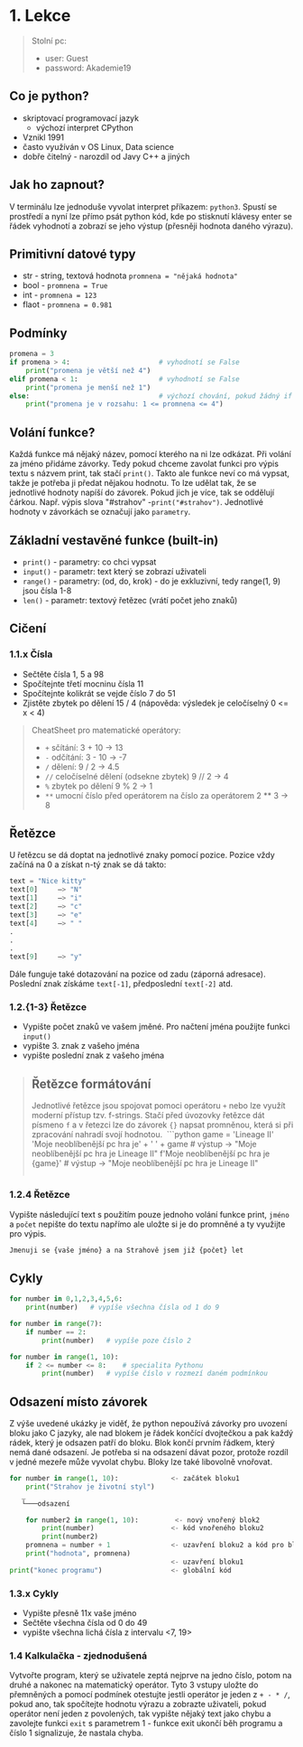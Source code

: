 # 1. Lekce
> Stolní pc:
>   * user: Guest
>   * password: Akademie19

## Co je python?
* skriptovací programovací jazyk
    * výchozí interpret CPython
* Vznikl 1991
* často využíván v OS Linux, Data science
* dobře čitelný - narozdíl od Javy C++ a jiných

## Jak ho zapnout?
V terminálu lze jednoduše vyvolat interpret příkazem: ```python3```.
Spustí se prostředí a nyní lze přímo psát python kód, kde po stisknutí klávesy enter se řádek vyhodnotí a zobrazí se jeho výstup (přesněji hodnota daného výrazu).

## Primitivní datové typy
* str - string, textová hodnota ```promnena = "nějaká hodnota"```
* bool -  ```promnena = True```
* int -  ```promnena = 123```
* flaot -  ```promnena = 0.981```

## Podmínky
```python
promena = 3
if promena > 4:                      # vyhodnotí se False
    print("promena je větší než 4")
elif promena < 1:                    # vyhodnotí se False
    print("promena je menší než 1")
else:                                # výchozí chování, pokud žádný if nebyl splněn
    print("promena je v rozsahu: 1 <= promnena <= 4")
```

## Volání funkce?
Každá funkce má nějaký název, pomocí kterého na ni lze odkázat. Při volání za jméno přidáme závorky. Tedy pokud chceme zavolat funkci pro výpis textu s názvem print, tak stačí `print()`. Takto ale funkce neví co má vypsat, takže je potřeba ji předat nějakou hodnotu. To lze udělat tak, že se jednotlivé hodnoty napíší do závorek. Pokud jich je více, tak se oddělují čárkou. Např. výpis slova "#strahov" -```print("#strahov")```. Jednotlivé hodnoty v závorkách se označují jako `parametry`.


## Základní vestavěné funkce (built-in)
* ```print()``` - parametry: co chci vypsat
* ```input()``` - parametr: text který se zobrazí uživateli
* ```range()``` - parametry: (od, do, krok) - do je exkluzivní, tedy range(1, 9) jsou čísla 1-8
* ```len()``` - parametr: textový řetězec (vrátí počet jeho znaků)


## Cičení
### 1.1.x Čísla
* Sečtěte čísla 1, 5 a 98
* Spočítejnte třetí mocninu čísla 11
* Spočítejnte kolikrát se vejde číslo 7 do 51
* Zjistěte zbytek po dělení 15 / 4  (nápověda: výsledek je celočíselný 0 <= x < 4) 

> CheatSheet pro matematické operátory:
> * `+` sčítání: 3 + 10 -> 13
> * `-` odčítání: 3 - 10 -> -7
> * `/` dělení: 9 / 2 -> 4.5
> * `//` celočíselné dělení (odsekne zbytek) 9 // 2 -> 4
> * `%` zbytek po dělení 9 % 2 -> 1
> * `**` umocní číslo před operátorem na číslo za operátorem 2 ** 3 -> 8

## Řetězce
U řetězcu se dá doptat na jednotlivé znaky pomocí pozice. Pozice vždy začíná na 0 a získat n-tý znak se dá takto:
```python
text = "Nice kitty"
text[0]     –> "N"
text[1]     –> "i"
text[2]     –> "c"
text[3]     –> "e"
text[4]     –> " "
.
.
.
text[9]     –> "y"
```
Dále funguje také dotazování na pozice od zadu (záporná adresace). Poslední znak získáme `text[-1]`, předposlední `text[-2]` atd.

### 1.2.{1-3} Řetězce
* Vypište počet znaků ve vašem jměné. Pro načtení jména použijte funkci ```input()```
* vypište 3. znak z vašeho jména
* vypište poslední znak z vašeho jména

> ## Řetězce formátování
> Jednotlivé řetězce jsou spojovat pomoci operátoru `+` nebo lze využít moderní přístup tzv. f-strings. Stačí před úvozovky řetězce dát písmeno `f` a v řetezci lze do závorek `{}` napsat promněnou, která si při zpracování nahradí svojí hodnotou.
> ```python
> game = 'Lineage II'
> 'Moje neoblíbenější pc hra je' + ' ' + game   # výstup -> "Moje neoblíbenější pc hra je Lineage II"
> f'Moje neoblíbenější pc hra je {game}'        # výstup -> "Moje neoblíbenější pc hra je Lineage II"
> ```

### 1.2.4 Řetězce
Vypište následující text s použitím pouze jednoho volání funkce print, `jméno` a `počet` nepište do textu napřímo ale uložte si je do promněné a ty využijte pro výpis.
```python
Jmenuji se {vaše jméno} a na Strahově jsem již {počet} let
```

## Cykly
```python
for number in 0,1,2,3,4,5,6:
    print(number)   # vypíše všechna čísla od 1 do 9

for number in range(7):
    if number == 2:
        print(number)   # vypíše poze číslo 2

for number in range(1, 10):
    if 2 <= number <= 8:    # specialita Pythonu
        print(number)   # vypíše číslo v rozmezí daném podmínkou
```

## Odsazení místo závorek
Z výše uvedené ukázky je viděť, že python nepoužívá závorky pro uvození bloku jako C jazyky, ale nad blokem je řádek končící dvojtečkou a pak každý rádek, který je odsazen patří do bloku. Blok končí prvním řádkem, který nemá dané odsazení. Je potřeba si na odsazení dávat pozor, protože rozdíl v jedné mezeře může vyvolat chybu. Bloky lze také libovolně vnořovat.

```python
for number in range(1, 10):             <- začátek bloku1
    print("Strahov je životní styl")
   _
   └───odsazení

    for number2 in range(1, 10):         <- nový vnořený blok2
        print(number)                   <- kód vnořeného bloku2
        print(number2)
    promnena = number + 1               <- uzavření bloku2 a kód pro blok1
    print("hodnota", promnena)
                                        <- uzavření bloku1
print("konec programu")                 <- globální kód
```

### 1.3.x Cykly
* Vypište přesně 11x vaše jméno
* Sečtěte všechna čísla od 0 do 49
* vypište všechna lichá čísla z intervalu <7, 19>

### 1.4 Kalkulačka - zjednodušená
Vytvořte program, který se uživatele zeptá nejprve na jedno číslo, potom na druhé a nakonec na matematický operátor. Tyto 3 vstupy uložte do přemněných a pomocí podmínek otestujte jestli operátor je jeden z `+ - * /`, pokud ano, tak spočítejte hodnotu výrazu a zobrazte uživateli, pokud operátor není jeden z povolených, tak vypište nějaký text jako chybu a zavolejte funkci `exit` s parametrem 1 - funkce exit ukončí běh programu a číslo 1 signalizuje, že nastala chyba. 
